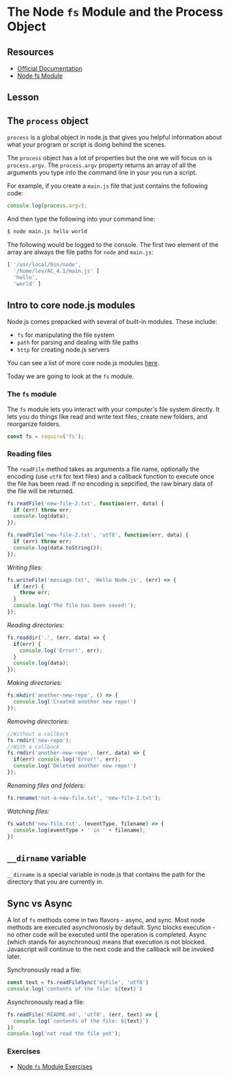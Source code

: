 # The Node `fs` Module and the Process Object

## Resources

- [Official Documentation](https://nodejs.org/api/fs.html)
- [Node fs Module](http://www.tutorialspoint.com/nodejs/nodejs_file_system.htm)

## Lesson

## The `process` object

`process` is a global object in node.js that gives you helpful information about what your program or script is doing behind the scenes.

The `process` object has a lot of properties but the one we will focus on is `process.argv`. The `process.argv` property returns an array of all the arguments you type into the command line in your you run a script.

For example, if you create a `main.js` file that just contains the following code:

```js
console.log(process.argv);
```

And then type the following into your command line:

```bash
$ node main.js hello world
```

The following would be logged to the console. The first two element of the array are always the file paths for `node` and `main.js`:

```js
[ '/usr/local/bin/node',
  '/home/lev/AC_4.1/main.js' ]
  'hello',
  'world' ]
```

## Intro to core node.js modules

Node.js comes prepacked with several of built-in modules. These include:

- `fs` for manipulating the file system
- `path` for parsing and dealing with file paths
- `http` for creating node.js servers

You can see a list of more core node.js modules [here](http://www.tutorialsteacher.com/nodejs/nodejs-modules).

Today we are going to look at the `fs` module.

### The `fs` module

The `fs` module lets you interact with your computer's file system directly. It lets you do things like read and write text files, create new folders, and reorganize folders.

```js
const fs = require('fs');
```

### Reading files

The `readFile` method takes as arguments a file name, optionally the encoding (use `utf8` for text files) and a callback function to execute once the file has been read. If no encoding is sepcified, the raw binary data of the file will be returned.

```js
fs.readFile('new-file-2.txt', function(err, data) {
  if (err) throw err;
  console.log(data);
});

fs.readFile('new-file-2.txt', 'utf8', function(err, data) {
  if (err) throw err;
  console.log(data.toString());
});
```

*Writing files:*

```js
fs.writeFile('message.txt', 'Hello Node.js', (err) => {
  if (err) {
    throw err;
  }
  console.log('The file has been saved!');
});
```

*Reading directories:*

```js
fs.readdir('.', (err, data) => {
  if(err) {
    console.log('Error!', err);
  }
  console.log(data);
});
```

*Making directories:*

```js
fs.mkdir('another-new-repo', () => {
  console.log('Created another new repo!')
});
```

*Removing directories:*

```js
//Without a callback
fs.rmdir('new-repo');
//With a callback
fs.rmdir('another-new-repo', (err, data) => {
  if(err) console.log('Error!', err);
  console.log('Deleted another new repo!')
});
```

*Renaming files and folders:*

```js
fs.rename('not-a-new-file.txt', 'new-file-2.txt');
```

*Watching files:*

```js
fs.watch('new-file.txt', (eventType, filename) => {
  console.log(eventType + ' in ' + filename);
})
```

## `__dirname` variable

`__dirname` is a special variable in node.js that contains the path for the directory that you are currently in.

## Sync vs Async

A lot of `fs` methods come in two flavors - async, and sync. Most node methods are executed asynchronosly by default. Sync blocks execution - no other code will be executed until the operation is completed. Async (which stands for asynchronous) means that execution is not blocked. Javascript will continue to the next code and the callback will be invoked later.

Synchronously read a file:

```js
const text = fs.readFileSync('myFile', 'utf8')
console.log(`contents of the file: ${text}`)
```

Asynchronously read a file:

```js
fs.readFile('README.md', 'utf8', (err, text) => {
  console.log(`contents of the file: ${text}`)
})
console.log('not read the file yet');
```

### Exercises

- [Node `fs` Module Exercises](../../exercises/node_fs_module/node_fs_module.md)
